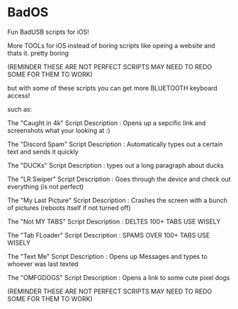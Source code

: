 # BadOS
Fun BadUSB scripts for iOS! 

More TOOLs for iOS instead of boring scripts like opeing a website and thats it. pretty boring

(REMINDER THESE ARE NOT PERFECT SCRIPTS MAY NEED TO REDO SOME FOR THEM TO WORK)

but with some of these scripts you can get more BLUETOOTH keyboard access!

such as:

The "Caught in 4k" Script
Description : Opens up a sepcific link and screenshots what your looking at :)

The "Discord Spam" Script
Description : Automatically types out a certain text and sends it quickly

The "DUCKs" Script
Description : types out a long paragraph about ducks

The "LR Swiper" Script
Description : Goes through the device and check out everything (is not perfect)

The "My Last Picture" Script
Description : Crashes the screen with a bunch of pictures (reboots itself if not turned off)

The "Not MY TABS" Script
Description : DELTES 100+ TABS USE WISELY 

The "Tab FLoader" Script
Description : SPAMS OVER 100+ TABS USE WISELY 

The "Text Me" Script
Description : Opens up Messages and types to whoever was last texted

The "OMFGDOGS" Script
Description : Opens a link to some cute pixel dogs



(REMINDER THESE ARE NOT PERFECT SCRIPTS MAY NEED TO REDO SOME FOR THEM TO WORK)

